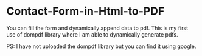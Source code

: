 # Contact-Form-in-Html-to-PDF

You can fill the form and dynamically append data to pdf. This is my first use of dompdf library where I am able to dynamically generate pdfs.

PS: I have not uploaded the dompdf library but you can find it using google.
